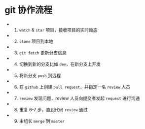# git 协作流程

- 1. `watch` & `star` 项目，接收项目的实时动态
- 2. `clone` 项目到本地
- 3. `git fetch` 更新分支信息
- 4. 切换到新的分支比如 `dev`，在新分支上开发
- 5. 将新分支 `push` 到远程
- 6. 在 `github` 上创建 `pull request`，并指定一名 `review` 人员
- 7. `review` 发现问题，review 人员向提交者发起 `request` 进行沟通
- 8. 重复 6-7 步，直到代码 `review` 通过
- 9. 由组长 `merge` 到 `master`
